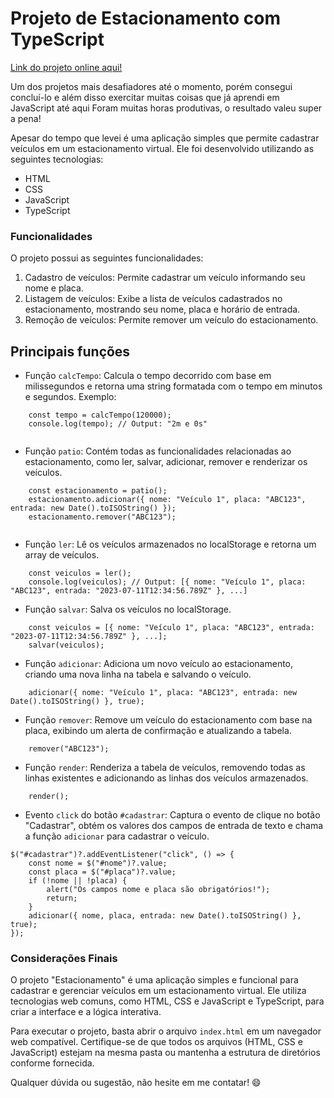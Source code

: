 # Projeto de Estacionamento com TypeScript

[Link do projeto online aqui!](https://projeto-de-estacionamento-com-typescript.vercel.app/)

Um dos projetos mais desafiadores até o momento, porém consegui concluí-lo e além disso exercitar muitas coisas que já aprendi em JavaScript até aqui
Foram muitas horas produtivas, o resultado valeu super a pena!

Apesar do tempo que levei é uma aplicação simples que permite cadastrar veículos em um estacionamento virtual. Ele foi desenvolvido utilizando as seguintes tecnologias:

- HTML
- CSS
- JavaScript
- TypeScript


### Funcionalidades

O projeto possui as seguintes funcionalidades:

1. Cadastro de veículos: Permite cadastrar um veículo informando seu nome e placa.
2. Listagem de veículos: Exibe a lista de veículos cadastrados no estacionamento, mostrando seu nome, placa e horário de entrada.
3. Remoção de veículos: Permite remover um veículo do estacionamento.

## Principais funções 

- Função `calcTempo`: Calcula o tempo decorrido com base em milissegundos e retorna uma string formatada com o tempo em minutos e segundos.
Exemplo:

```
    const tempo = calcTempo(120000);
    console.log(tempo); // Output: "2m e 0s"


```

- Função `patio`: Contém todas as funcionalidades relacionadas ao estacionamento, como ler, salvar, adicionar, remover e renderizar os veículos.

```
    const estacionamento = patio();
    estacionamento.adicionar({ nome: "Veículo 1", placa: "ABC123", entrada: new Date().toISOString() });
    estacionamento.remover("ABC123");


```
- Função `ler`: Lê os veículos armazenados no localStorage e retorna um array de veículos.

```
    const veiculos = ler();
    console.log(veiculos); // Output: [{ nome: "Veículo 1", placa: "ABC123", entrada: "2023-07-11T12:34:56.789Z" }, ...]

```
- Função `salvar`: Salva os veículos no localStorage.

``` 
    const veiculos = [{ nome: "Veículo 1", placa: "ABC123", entrada: "2023-07-11T12:34:56.789Z" }, ...];
    salvar(veiculos);

```
- Função `adicionar`: Adiciona um novo veículo ao estacionamento, criando uma nova linha na tabela e salvando o veículo.

```
    adicionar({ nome: "Veículo 1", placa: "ABC123", entrada: new Date().toISOString() }, true);

```
- Função `remover`: Remove um veículo do estacionamento com base na placa, exibindo um alerta de confirmação e atualizando a tabela.
```
    remover("ABC123");

```
- Função `render`: Renderiza a tabela de veículos, removendo todas as linhas existentes e adicionando as linhas dos veículos armazenados.
```
    render();

```
- Evento `click` do botão `#cadastrar`: Captura o evento de clique no botão "Cadastrar", obtém os valores dos campos de entrada de texto e chama a função `adicionar` para cadastrar o veículo.

```
$("#cadastrar")?.addEventListener("click", () => {
    const nome = $("#nome")?.value;
    const placa = $("#placa")?.value;
    if (!nome || !placa) {
        alert("Os campos nome e placa são obrigatórios!");
        return;
    }
    adicionar({ nome, placa, entrada: new Date().toISOString() }, true);
});

```

### Considerações Finais

O projeto "Estacionamento" é uma aplicação simples e funcional para cadastrar e gerenciar veículos em um estacionamento virtual. Ele utiliza tecnologias web comuns, como HTML, CSS e JavaScript e TypeScript, para criar a interface e a lógica interativa.

Para executar o projeto, basta abrir o arquivo `index.html` em um navegador web compatível. Certifique-se de que todos os arquivos (HTML, CSS e JavaScript) estejam na mesma pasta ou mantenha a estrutura de diretórios conforme fornecida.

Qualquer dúvida ou sugestão, não hesite em me contatar! :smile:
